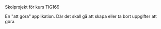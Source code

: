 Skolprojekt för kurs TIG169

En "att göra" applikation. Där det skall gå att skapa eller ta bort uppgifter att göra.